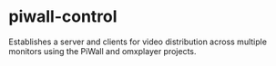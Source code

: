 # piwall-control
Establishes a server and clients for video distribution across multiple monitors using the PiWall and omxplayer projects.
